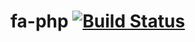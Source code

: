 # fa-php [![Build Status](https://travis-ci.org/k1LoW/fa-php.svg?branch=master)](https://travis-ci.org/k1LoW/fa-php)
